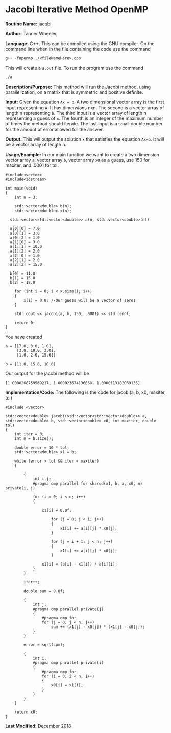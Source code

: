 # Jacobi Iterative Method OpenMP

**Routine Name:** jacobi

**Author:** Tanner Wheeler

**Language:** C++.  This can be compiled using the GNU compiler.  On the command line when in the file containing the code use the command
```
g++ -fopenmp ./<fileNameHere>.cpp 
```
This will create a `a.out` file.  To run the program use the command
```
./a
```

**Description/Purpose:** This method will run the Jacobi method, using parallelization, on a matrix that is symmetric and positive definite.

**Input:** Given the equation `Ax = b`.  A two dimensional vector array is the first input representing `A`.  It has dimensions nxn.  The second is a vector array of length n representing `b`. The third input is a vector array of length n representing a guess of `x`.  The fourth is an integer of the maximum number of times the method should iterate.  The last input is a small double number for the amount of error allowed for the answer.

**Output:** This will output the solution `x` that satisfies the equation `Ax=b`.  It will be a vector array of length n.

**Usage/Example:**
In our main function we want to create a two dimension vector array `a`, vector array `b`, vector array `x0` as a guess, use 150 for maxiter, and .0001 for tol.

```
#include<vector>
#include<iostream>

int main(void)
{
	int n = 3;

	std::vector<double> b(n);
	std::vector<double> x(n);

  std::vector<std::vector<double>> a(n, std::vector<double>(n))

  a[0][0] = 7.0
  a[0][1] = 3.0
  a[0][2] = 1.0
  a[1][0] = 3.0
  a[1][1] = 10.0
  a[1][2] = 2.0
  a[2][0] = 1.0
  a[2][1] = 2.0
  a[2][2] = 15.0

  b[0] = 11.0
  b[1] = 15.0
  b[2] = 18.0
  
	for (int i = 0; i < x.size(); i++)
	{
		x[i] = 0.0; //Our guess will be a vector of zeros
	}

	std::cout << jacobi(a, b, 150, .0001) << std::endl;

	return 0;
}  
```
You have created 
```
a = [[7.0, 3.0, 1.0],
     [3.0, 10.0, 2.0],
     [1.0, 2.0, 15.0]]
     
b = [11.0, 15.0, 18.0]
```
Our output for the jacobi method will be
```
[1.0000268759569217, 1.000023674136068, 1.0000113182069135]
```


**Implementation/Code:** The following is the code for jacobi(a, b, x0, maxiter, tol)
```
#include <vector>

std::vector<double> jacobi(std::vector<std::vector<double>> a, std::vector<double> b, std::vector<double> x0, int maxiter, double tol)
{
	int iter = 0;
	int n = b.size();

	double error = 10 * tol;
	std::vector<double> x1 = b;

	while (error > tol && iter < maxiter)
	{
		
		{
			int i,j;
			#pragma omp parallel for shared(x1, b, a, x0, n) private(i, j)

			for (i = 0; i < n; i++)
			{	

				x1[i] = 0.0f;
		
					for (j = 0; j < i; j++)
					{
						x1[i] += a[i][j] * x0[j];
					}

					for (j = i + 1; j < n; j++)
					{
						x1[i] += a[i][j] * x0[j];
					}

				x1[i] = (b[i] - x1[i]) / a[i][i];
			}
		}

		iter++;

		double sum = 0.0f;
		
		{
			int j;
			#pragma omp parallel private(j)
			{
				#pragma omp for
				for (j = 0; j < n; j++)
					sum += (x1[j] - x0[j]) * (x1[j] - x0[j]);
			}
		}

		error = sqrt(sum);

		{
			int i;
			#pragma omp parallel private(i)
			{
				#pragma omp for
				for (i = 0; i < n; i++)
				{
					x0[i] = x1[i];
				}
			}
		}
	}

	return x0;
}
```

**Last Modified:** December 2018
